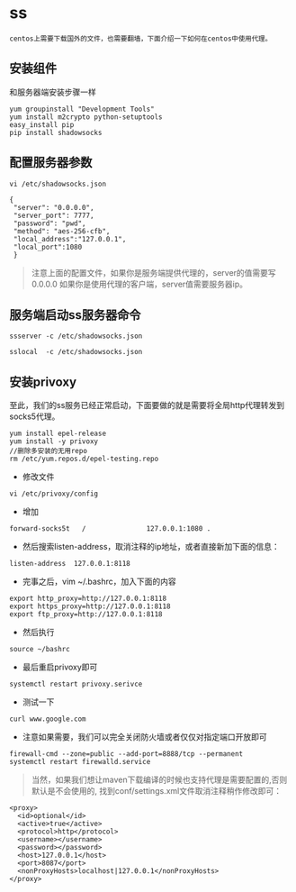 # ss

```
centos上需要下载国外的文件，也需要翻墙，下面介绍一下如何在centos中使用代理。
```

## 安装组件
和服务器端安装步骤一样
```
yum groupinstall "Development Tools"  
yum install m2crypto python-setuptools  
easy_install pip  
pip install shadowsocks  
```

## 配置服务器参数
```
vi /etc/shadowsocks.json
```
```
{  
 "server": "0.0.0.0",  
 "server_port": 7777,  
 "password": "pwd",  
 "method": "aes-256-cfb",  
 "local_address":"127.0.0.1",  
 "local_port":1080  
 }
```
>注意上面的配置文件，如果你是服务端提供代理的，server的值需要写0.0.0.0 
 如果你是使用代理的客户端，server值需要服务器ip。

## 服务端启动ss服务器命令 
```
ssserver -c /etc/shadowsocks.json  
```
```
sslocal  -c /etc/shadowsocks.json 
```

## 安装privoxy
至此，我们的ss服务已经正常启动，下面要做的就是需要将全局http代理转发到socks5代理。
```
yum install epel-release  
yum install -y privoxy  
//删除多安装的无用repo  
rm /etc/yum.repos.d/epel-testing.repo  
```
- 修改文件
```
vi /etc/privoxy/config 
```
- 增加
```
forward-socks5t   /               127.0.0.1:1080 .  
```
- 然后搜索listen-address，取消注释的ip地址，或者直接新加下面的信息： 
```
listen-address  127.0.0.1:8118  
```
- 完事之后，vim ~/.bashrc，加入下面的内容 
```
export http_proxy=http://127.0.0.1:8118  
export https_proxy=http://127.0.0.1:8118  
export ftp_proxy=http://127.0.0.1:8118  
```
- 然后执行
```
source ~/bashrc
```
- 最后重启privoxy即可 
```
systemctl restart privoxy.serivce 
```
- 测试一下
```
curl www.google.com
```
- 注意如果需要，我们可以完全关闭防火墙或者仅仅对指定端口开放即可
```
firewall-cmd --zone=public --add-port=8888/tcp --permanent  
systemctl restart firewalld.service 
```
>当然，如果我们想让maven下载编译的时候也支持代理是需要配置的,否则默认是不会使用的,
找到conf/settings.xml文件取消注释稍作修改即可：
```
<proxy>    
  <id>optional</id>    
  <active>true</active>    
  <protocol>http</protocol>    
  <username></username>    
  <password></password>    
  <host>127.0.0.1</host>    
  <port>8087</port>    
  <nonProxyHosts>localhost|127.0.0.1</nonProxyHosts>    
</proxy>   
```
 